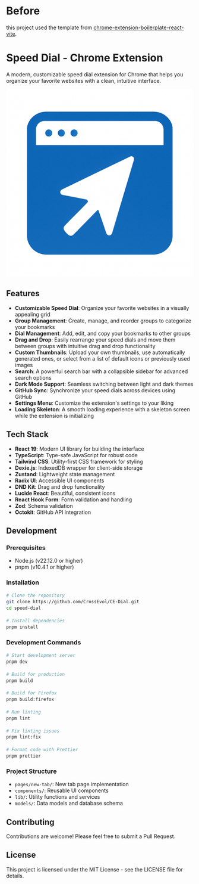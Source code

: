
# Before
this project used the template from [chrome-extension-boilerplate-react-vite](https://github.com/Jonghakseo/chrome-extension-boilerplate-react-vite).

# Speed Dial - Chrome Extension

A modern, customizable speed dial extension for Chrome that helps you organize your favorite websites with a clean, intuitive interface.

![Speed Dial](chrome-extension/public/icon-128.png)

## Features

- **Customizable Speed Dial**: Organize your favorite websites in a visually appealing grid
- **Group Management**: Create, manage, and reorder groups to categorize your bookmarks
- **Dial Management**: Add, edit, and copy your bookmarks to other groups
- **Drag and Drop**: Easily rearrange your speed dials and move them between groups with intuitive drag and drop functionality
- **Custom Thumbnails**: Upload your own thumbnails, use automatically generated ones, or select from a list of default icons or previously used images
- **Search**: A powerful search bar with a collapsible sidebar for advanced search options
- **Dark Mode Support**: Seamless switching between light and dark themes
- **GitHub Sync**: Synchronize your speed dials across devices using GitHub
- **Settings Menu**: Customize the extension's settings to your liking
- **Loading Skeleton**: A smooth loading experience with a skeleton screen while the extension is initializing

## Tech Stack

- **React 19**: Modern UI library for building the interface
- **TypeScript**: Type-safe JavaScript for robust code
- **Tailwind CSS**: Utility-first CSS framework for styling
- **Dexie.js**: IndexedDB wrapper for client-side storage
- **Zustand**: Lightweight state management
- **Radix UI**: Accessible UI components
- **DND Kit**: Drag and drop functionality
- **Lucide React**: Beautiful, consistent icons
- **React Hook Form**: Form validation and handling
- **Zod**: Schema validation
- **Octokit**: GitHub API integration

## Development

### Prerequisites

- Node.js (v22.12.0 or higher)
- pnpm (v10.4.1 or higher)

### Installation

```bash
# Clone the repository
git clone https://github.com/CrossEvol/CE-Dial.git
cd speed-dial

# Install dependencies
pnpm install
```

### Development Commands

```bash
# Start development server
pnpm dev

# Build for production
pnpm build

# Build for Firefox
pnpm build:firefox

# Run linting
pnpm lint

# Fix linting issues
pnpm lint:fix

# Format code with Prettier
pnpm prettier
```

### Project Structure

- `pages/new-tab/`: New tab page implementation
- `components/`: Reusable UI components
- `lib/`: Utility functions and services
- `models/`: Data models and database schema

## Contributing

Contributions are welcome! Please feel free to submit a Pull Request.

## License

This project is licensed under the MIT License - see the LICENSE file for details.
